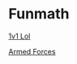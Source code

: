 # Funmath


[1v1 Lol](https://games.imc.re/ngs/1v1lol/)

[Armed Forces](https://anchorxandthe.world/games/armedforces)



